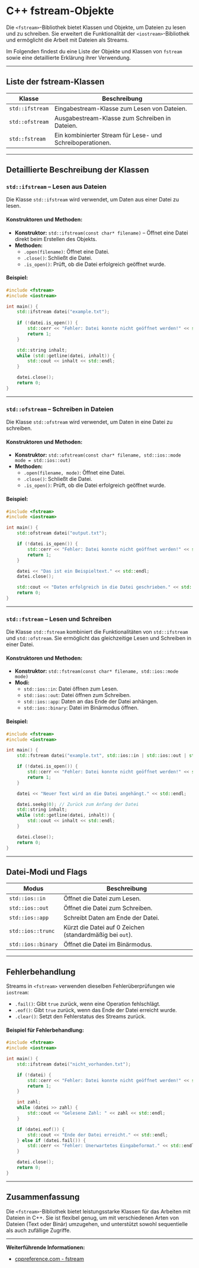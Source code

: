 # C++ fstream-Objekte

Die `<fstream>`-Bibliothek bietet Klassen und Objekte, um Dateien zu lesen und zu schreiben. Sie erweitert die Funktionalität der `<iostream>`-Bibliothek und ermöglicht die Arbeit mit Dateien als Streams.

Im Folgenden findest du eine Liste der Objekte und Klassen von `fstream` sowie eine detaillierte Erklärung ihrer Verwendung.

---

## Liste der fstream-Klassen

| Klasse         | Beschreibung                                                                           |
|----------------|---------------------------------------------------------------------------------------|
| `std::ifstream` | Eingabestream-Klasse zum Lesen von Dateien.                                           |
| `std::ofstream` | Ausgabestream-Klasse zum Schreiben in Dateien.                                        |
| `std::fstream`  | Ein kombinierter Stream für Lese- und Schreiboperationen.                            |

---

## Detaillierte Beschreibung der Klassen

### `std::ifstream` – Lesen aus Dateien
Die Klasse `std::ifstream` wird verwendet, um Daten aus einer Datei zu lesen. 

#### Konstruktoren und Methoden:
- **Konstruktor:** `std::ifstream(const char* filename)` – Öffnet eine Datei direkt beim Erstellen des Objekts.
- **Methoden:** 
  - `.open(filename)`: Öffnet eine Datei.
  - `.close()`: Schließt die Datei.
  - `.is_open()`: Prüft, ob die Datei erfolgreich geöffnet wurde.

#### Beispiel:
```cpp
#include <fstream>
#include <iostream>

int main() {
    std::ifstream datei("example.txt");
    
    if (!datei.is_open()) {
        std::cerr << "Fehler: Datei konnte nicht geöffnet werden!" << std::endl;
        return 1;
    }

    std::string inhalt;
    while (std::getline(datei, inhalt)) {
        std::cout << inhalt << std::endl;
    }

    datei.close();
    return 0;
}
```

---

### `std::ofstream` – Schreiben in Dateien
Die Klasse `std::ofstream` wird verwendet, um Daten in eine Datei zu schreiben.

#### Konstruktoren und Methoden:
- **Konstruktor:** `std::ofstream(const char* filename, std::ios::mode mode = std::ios::out)`
- **Methoden:** 
  - `.open(filename, mode)`: Öffnet eine Datei.
  - `.close()`: Schließt die Datei.
  - `.is_open()`: Prüft, ob die Datei erfolgreich geöffnet wurde.

#### Beispiel:
```cpp
#include <fstream>
#include <iostream>

int main() {
    std::ofstream datei("output.txt");

    if (!datei.is_open()) {
        std::cerr << "Fehler: Datei konnte nicht geöffnet werden!" << std::endl;
        return 1;
    }

    datei << "Das ist ein Beispieltext." << std::endl;
    datei.close();

    std::cout << "Daten erfolgreich in die Datei geschrieben." << std::endl;
    return 0;
}
```

---

### `std::fstream` – Lesen und Schreiben
Die Klasse `std::fstream` kombiniert die Funktionalitäten von `std::ifstream` und `std::ofstream`. Sie ermöglicht das gleichzeitige Lesen und Schreiben in einer Datei.

#### Konstruktoren und Methoden:
- **Konstruktor:** `std::fstream(const char* filename, std::ios::mode mode)`
- **Modi:** 
  - `std::ios::in`: Datei öffnen zum Lesen.
  - `std::ios::out`: Datei öffnen zum Schreiben.
  - `std::ios::app`: Daten an das Ende der Datei anhängen.
  - `std::ios::binary`: Datei im Binärmodus öffnen.

#### Beispiel:
```cpp
#include <fstream>
#include <iostream>

int main() {
    std::fstream datei("example.txt", std::ios::in | std::ios::out | std::ios::app);

    if (!datei.is_open()) {
        std::cerr << "Fehler: Datei konnte nicht geöffnet werden!" << std::endl;
        return 1;
    }

    datei << "Neuer Text wird an die Datei angehängt." << std::endl;

    datei.seekg(0); // Zurück zum Anfang der Datei
    std::string inhalt;
    while (std::getline(datei, inhalt)) {
        std::cout << inhalt << std::endl;
    }

    datei.close();
    return 0;
}
```

---

## Datei-Modi und Flags

| Modus           | Beschreibung                                              |
|------------------|----------------------------------------------------------|
| `std::ios::in`   | Öffnet die Datei zum Lesen.                               |
| `std::ios::out`  | Öffnet die Datei zum Schreiben.                           |
| `std::ios::app`  | Schreibt Daten am Ende der Datei.                         |
| `std::ios::trunc`| Kürzt die Datei auf 0 Zeichen (standardmäßig bei `out`).  |
| `std::ios::binary` | Öffnet die Datei im Binärmodus.                         |

---

## Fehlerbehandlung

Streams in `<fstream>` verwenden dieselben Fehlerüberprüfungen wie `iostream`:
- `.fail()`: Gibt `true` zurück, wenn eine Operation fehlschlägt.
- `.eof()`: Gibt `true` zurück, wenn das Ende der Datei erreicht wurde.
- `.clear()`: Setzt den Fehlerstatus des Streams zurück.

#### Beispiel für Fehlerbehandlung:
```cpp
#include <fstream>
#include <iostream>

int main() {
    std::ifstream datei("nicht_vorhanden.txt");

    if (!datei) {
        std::cerr << "Fehler: Datei konnte nicht geöffnet werden!" << std::endl;
        return 1;
    }

    int zahl;
    while (datei >> zahl) {
        std::cout << "Gelesene Zahl: " << zahl << std::endl;
    }

    if (datei.eof()) {
        std::cout << "Ende der Datei erreicht." << std::endl;
    } else if (datei.fail()) {
        std::cerr << "Fehler: Unerwartetes Eingabeformat." << std::endl;
    }

    datei.close();
    return 0;
}
```

---

## Zusammenfassung

Die `<fstream>`-Bibliothek bietet leistungsstarke Klassen für das Arbeiten mit Dateien in C++. Sie ist flexibel genug, um mit verschiedenen Arten von Dateien (Text oder Binär) umzugehen, und unterstützt sowohl sequentielle als auch zufällige Zugriffe.

---

**Weiterführende Informationen:**
- [cppreference.com - fstream](https://en.cppreference.com/w/cpp/header/fstream)
